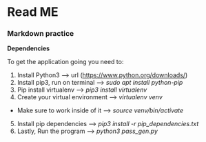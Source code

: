 # Read ME

### Markdown practice
**Dependencies**

To get the application going you need to:

1. Install Python3 --> url (https://www.python.org/downloads/)
2. Install pip3, run on terminal --> _sudo apt install python-pip_
3. Pip install virtualenv --> _pip3 install virtualenv_
4. Create your virtual environment --> _virtualenv venv_
 *  Make sure to work inside of it --> _source venv/bin/activate_
5. Install pip dependencies --> _pip3 install -r pip_dependencies.txt_
6. Lastly, Run the program --> _python3 pass_gen.py_


